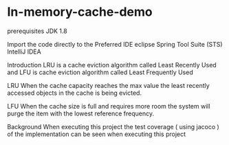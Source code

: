 # In-memory-cache-demo
prerequisites 
JDK 1.8

Import the code directly to the Preferred IDE
eclipse
Spring Tool Suite (STS)
IntelliJ IDEA

Introduction
LRU is a cache eviction algorithm called Least Recently Used and LFU is cache eviction algorithm called Least Frequently Used

LRU
When the cache capacity reaches the max value the least recently accessed objects in the cache is being evicted. 

LFU
When the cache size is full and requires more room the system will purge the item with the lowest reference frequency. 

Background 
When executing this project the test coverage ( using jacoco ) of the implementation can be seen when executing this project

